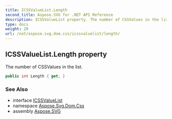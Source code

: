 ```yaml
---
title: ICSSValueList.Length
second_title: Aspose.SVG for .NET API Reference
description: ICSSValueList property. The number of CSSValues in the list
type: docs
weight: 20
url: /net/aspose.svg.dom.css/icssvaluelist/length/
---
```

## ICSSValueList.Length property

The number of CSSValues in the list.

```csharp
public int Length { get; }
```

### See Also

* interface [ICSSValueList](../)
* namespace [Aspose.Svg.Dom.Css](../../icssvaluelist/)
* assembly [Aspose.SVG](../../../)
